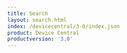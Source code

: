 ```yaml
---
title: Search
layout: search.html
index: /devicecentral/3-0/index.json
product: Device Central
productversion: '3.0'
---
```




